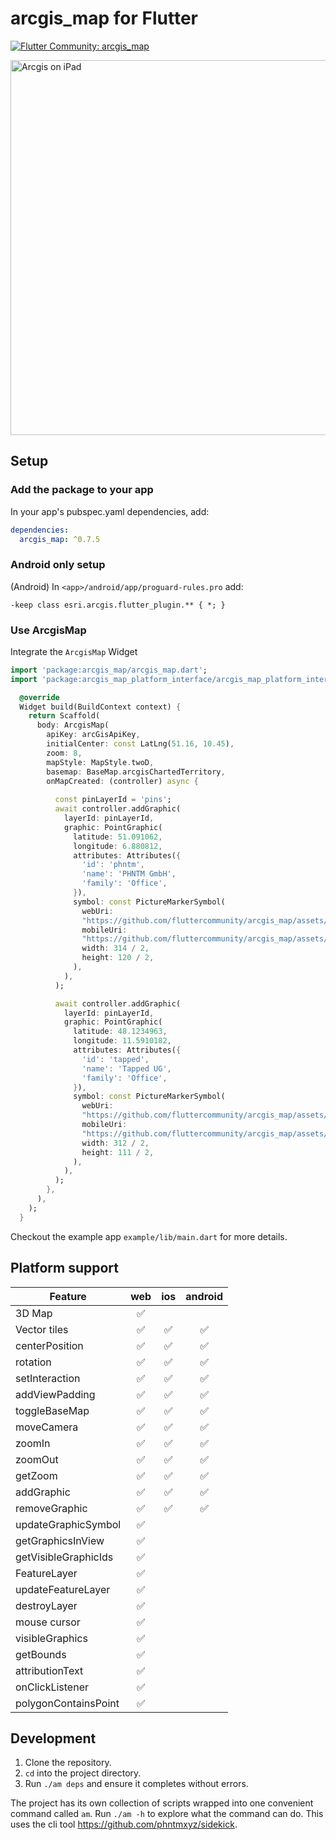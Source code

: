 # arcgis_map for Flutter

[![Flutter Community: arcgis_map](https://fluttercommunity.dev/_github/header/arcgis_map)](https://github.com/fluttercommunity/community)


<img src="https://github.com/fluttercommunity/arcgis_map/assets/1096485/14bd3d39-0770-4fd0-9d94-c6bce679fcd4" alt="Arcgis on iPad" width="600" />

## Setup


### Add the package to your app

In your app's pubspec.yaml dependencies, add:

```yaml
dependencies:
  arcgis_map: ^0.7.5
```


### Android only setup
(Android) In `<app>/android/app/proguard-rules.pro` add:

```
-keep class esri.arcgis.flutter_plugin.** { *; }
```


### Use ArcgisMap
Integrate the `ArcgisMap` Widget

```dart 
import 'package:arcgis_map/arcgis_map.dart';
import 'package:arcgis_map_platform_interface/arcgis_map_platform_interface.dart';

  @override
  Widget build(BuildContext context) {
    return Scaffold(
      body: ArcgisMap(
        apiKey: arcGisApiKey,
        initialCenter: const LatLng(51.16, 10.45),
        zoom: 8,
        mapStyle: MapStyle.twoD,
        basemap: BaseMap.arcgisChartedTerritory,
        onMapCreated: (controller) async {
          
          const pinLayerId = 'pins';
          await controller.addGraphic(
            layerId: pinLayerId,
            graphic: PointGraphic(
              latitude: 51.091062,
              longitude: 6.880812,
              attributes: Attributes({
                'id': 'phntm',
                'name': 'PHNTM GmbH',
                'family': 'Office',
              }),
              symbol: const PictureMarkerSymbol(
                webUri:
                "https://github.com/fluttercommunity/arcgis_map/assets/1096485/94178dba-5bb8-4f1e-a160-31bfe4c93d17",
                mobileUri:
                "https://github.com/fluttercommunity/arcgis_map/assets/1096485/94178dba-5bb8-4f1e-a160-31bfe4c93d17",
                width: 314 / 2,
                height: 120 / 2,
              ),
            ),
          );

          await controller.addGraphic(
            layerId: pinLayerId,
            graphic: PointGraphic(
              latitude: 48.1234963,
              longitude: 11.5910182,
              attributes: Attributes({
                'id': 'tapped',
                'name': 'Tapped UG',
                'family': 'Office',
              }),
              symbol: const PictureMarkerSymbol(
                webUri:
                "https://github.com/fluttercommunity/arcgis_map/assets/1096485/c84c524c-78b7-46e5-9bf1-a3a91853b2cf",
                mobileUri:
                "https://github.com/fluttercommunity/arcgis_map/assets/1096485/c84c524c-78b7-46e5-9bf1-a3a91853b2cf",
                width: 312 / 2,
                height: 111 / 2,
              ),
            ),
          );
        },
      ),
    );
  }
```

Checkout the example app `example/lib/main.dart` for more details.



## Platform support

| Feature              | web | ios | android |
|----------------------|:---:|:---:|:-------:|
| 3D Map               |  ✅  |     |         |
| Vector tiles         |  ✅  |  ✅  |    ✅    |
| centerPosition       |  ✅  |  ✅  |    ✅    |
| rotation             |  ✅  |  ✅  |    ✅    |
| setInteraction       |  ✅  |  ✅  |    ✅    |
| addViewPadding       |  ✅  |  ✅  |    ✅    |
| toggleBaseMap        |  ✅  |  ✅  |    ✅    |
| moveCamera           |  ✅  |  ✅  |    ✅    |
| zoomIn               |  ✅  |  ✅  |    ✅    |
| zoomOut              |  ✅  |  ✅  |    ✅    |
| getZoom              |  ✅  |  ✅  |    ✅    |
| addGraphic           |  ✅  |  ✅  |    ✅    |
| removeGraphic        |  ✅  |  ✅  |    ✅    |
| updateGraphicSymbol  |  ✅  |     |         |
| getGraphicsInView    |  ✅  |     |         |
| getVisibleGraphicIds |  ✅  |     |         |
| FeatureLayer         |  ✅  |     |         |
| updateFeatureLayer   |  ✅  |     |         |
| destroyLayer         |  ✅  |     |         |
| mouse cursor         |  ✅  |     |         |
| visibleGraphics      |  ✅  |     |         |
| getBounds            |  ✅  |     |         |
| attributionText      |  ✅  |     |         |
| onClickListener      |  ✅  |     |         |
| polygonContainsPoint |  ✅  |     |         |

## Development

1. Clone the repository.
2. `cd` into the project directory.
3. Run `./am deps` and ensure it completes without errors.

The project has its own collection of scripts wrapped into one convenient command called `am`.
Run `./am -h` to explore what the command can do.
This uses the cli tool https://github.com/phntmxyz/sidekick.

